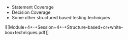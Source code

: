 - Statement Coverage
- Decision Coverage
- Some other structured based testing techniques

![[Module+4+-+Session+4+-+Structure-based+or+white-box+techniques.pdf]]
